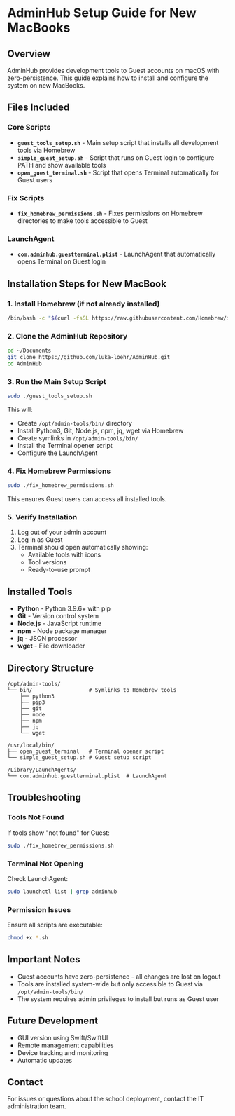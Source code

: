 # AdminHub Setup Guide for New MacBooks

## Overview
AdminHub provides development tools to Guest accounts on macOS with zero-persistence. This guide explains how to install and configure the system on new MacBooks.

## Files Included

### Core Scripts
- **`guest_tools_setup.sh`** - Main setup script that installs all development tools via Homebrew
- **`simple_guest_setup.sh`** - Script that runs on Guest login to configure PATH and show available tools
- **`open_guest_terminal.sh`** - Script that opens Terminal automatically for Guest users

### Fix Scripts
- **`fix_homebrew_permissions.sh`** - Fixes permissions on Homebrew directories to make tools accessible to Guest

### LaunchAgent
- **`com.adminhub.guestterminal.plist`** - LaunchAgent that automatically opens Terminal on Guest login

## Installation Steps for New MacBook

### 1. Install Homebrew (if not already installed)
```bash
/bin/bash -c "$(curl -fsSL https://raw.githubusercontent.com/Homebrew/install/HEAD/install.sh)"
```

### 2. Clone the AdminHub Repository
```bash
cd ~/Documents
git clone https://github.com/luka-loehr/AdminHub.git
cd AdminHub
```

### 3. Run the Main Setup Script
```bash
sudo ./guest_tools_setup.sh
```
This will:
- Create `/opt/admin-tools/bin/` directory
- Install Python3, Git, Node.js, npm, jq, wget via Homebrew
- Create symlinks in `/opt/admin-tools/bin/`
- Install the Terminal opener script
- Configure the LaunchAgent

### 4. Fix Homebrew Permissions
```bash
sudo ./fix_homebrew_permissions.sh
```
This ensures Guest users can access all installed tools.

### 5. Verify Installation
1. Log out of your admin account
2. Log in as Guest
3. Terminal should open automatically showing:
   - Available tools with icons
   - Tool versions
   - Ready-to-use prompt

## Installed Tools
- **Python** - Python 3.9.6+ with pip
- **Git** - Version control system
- **Node.js** - JavaScript runtime
- **npm** - Node package manager
- **jq** - JSON processor
- **wget** - File downloader

## Directory Structure
```
/opt/admin-tools/
└── bin/                  # Symlinks to Homebrew tools
    ├── python3
    ├── pip3
    ├── git
    ├── node
    ├── npm
    ├── jq
    └── wget

/usr/local/bin/
├── open_guest_terminal   # Terminal opener script
└── simple_guest_setup.sh # Guest setup script

/Library/LaunchAgents/
└── com.adminhub.guestterminal.plist  # LaunchAgent
```

## Troubleshooting

### Tools Not Found
If tools show "not found" for Guest:
```bash
sudo ./fix_homebrew_permissions.sh
```

### Terminal Not Opening
Check LaunchAgent:
```bash
sudo launchctl list | grep adminhub
```

### Permission Issues
Ensure all scripts are executable:
```bash
chmod +x *.sh
```

## Important Notes
- Guest accounts have zero-persistence - all changes are lost on logout
- Tools are installed system-wide but only accessible to Guest via `/opt/admin-tools/bin/`
- The system requires admin privileges to install but runs as Guest user

## Future Development
- GUI version using Swift/SwiftUI
- Remote management capabilities
- Device tracking and monitoring
- Automatic updates

## Contact
For issues or questions about the school deployment, contact the IT administration team. 